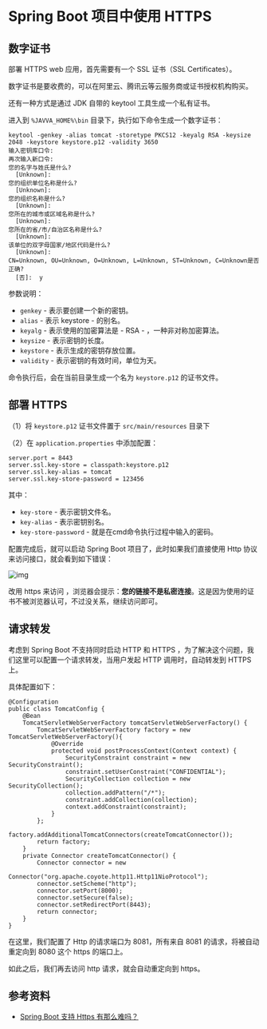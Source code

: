 # Spring Boot 项目中使用 HTTPS

## 数字证书

部署 HTTPS web 应用，首先需要有一个 SSL 证书（SSL Certificates）。

数字证书是要收费的，可以在阿里云、腾讯云等云服务商或证书授权机构购买。

还有一种方式是通过 JDK 自带的 keytool 工具生成一个私有证书。

进入到 `%JAVVA_HOME%\bin` 目录下，执行如下命令生成一个数字证书：

```shell
keytool -genkey -alias tomcat -storetype PKCS12 -keyalg RSA -keysize 2048 -keystore keystore.p12 -validity 3650
输入密钥库口令:
再次输入新口令:
您的名字与姓氏是什么?
  [Unknown]:
您的组织单位名称是什么?
  [Unknown]:
您的组织名称是什么?
  [Unknown]:
您所在的城市或区域名称是什么?
  [Unknown]:
您所在的省/市/自治区名称是什么?
  [Unknown]:
该单位的双字母国家/地区代码是什么?
  [Unknown]:
CN=Unknown, OU=Unknown, O=Unknown, L=Unknown, ST=Unknown, C=Unknown是否正确?
  [否]:  y
```

参数说明：

- `genkey` - 表示要创建一个新的密钥。
- `alias` - 表示 keystore - 的别名。
- `keyalg` - 表示使用的加密算法是 - RSA - ，一种非对称加密算法。
- `keysize` - 表示密钥的长度。
- `keystore` - 表示生成的密钥存放位置。
- `validity` - 表示密钥的有效时间，单位为天。

命令执行后，会在当前目录生成一个名为 `keystore.p12` 的证书文件。

## 部署 HTTPS

（1）将 `keystore.p12` 证书文件置于 `src/main/resources` 目录下

（2）在 `application.properties` 中添加配置：

```properties
server.port = 8443
server.ssl.key-store = classpath:keystore.p12
server.ssl.key-alias = tomcat
server.ssl.key-store-password = 123456
```

其中：

- `key-store` - 表示密钥文件名。
- `key-alias` - 表示密钥别名。
- `key-store-password` - 就是在cmd命令执行过程中输入的密码。

配置完成后，就可以启动 Spring Boot 项目了，此时如果我们直接使用 Http 协议来访问接口，就会看到如下错误：

![img](https://raw.githubusercontent.com/dunwu/images/master/snap/20200306101148.png)

改用 https 来访问 ，浏览器会提示：**您的链接不是私密连接**。这是因为使用的证书不被浏览器认可，不过没关系，继续访问即可。

## 请求转发

考虑到 Spring Boot 不支持同时启动 HTTP 和 HTTPS ，为了解决这个问题，我们这里可以配置一个请求转发，当用户发起 HTTP 调用时，自动转发到 HTTPS 上。

具体配置如下：

```
@Configuration
public class TomcatConfig {
    @Bean
    TomcatServletWebServerFactory tomcatServletWebServerFactory() {
        TomcatServletWebServerFactory factory = new TomcatServletWebServerFactory(){
            @Override
            protected void postProcessContext(Context context) {
                SecurityConstraint constraint = new SecurityConstraint();
                constraint.setUserConstraint("CONFIDENTIAL");
                SecurityCollection collection = new SecurityCollection();
                collection.addPattern("/*");
                constraint.addCollection(collection);
                context.addConstraint(constraint);
            }
        };
        factory.addAdditionalTomcatConnectors(createTomcatConnector());
        return factory;
    }
    private Connector createTomcatConnector() {
        Connector connector = new
                Connector("org.apache.coyote.http11.Http11NioProtocol");
        connector.setScheme("http");
        connector.setPort(8000);
        connector.setSecure(false);
        connector.setRedirectPort(8443);
        return connector;
    }
}
```

在这里，我们配置了 Http 的请求端口为 8081，所有来自 8081 的请求，将被自动重定向到 8080 这个 https 的端口上。

如此之后，我们再去访问 http 请求，就会自动重定向到 https。

## 参考资料

- [Spring Boot 支持 Https 有那么难吗？](https://segmentfault.com/a/1190000020052375)
